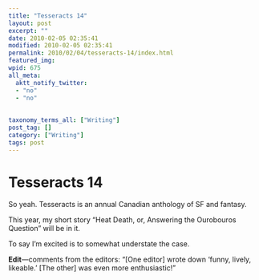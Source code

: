 ```yaml
---
title: "Tesseracts 14"
layout: post
excerpt: ""
date: 2010-02-05 02:35:41
modified: 2010-02-05 02:35:41
permalink: 2010/02/04/tesseracts-14/index.html
featured_img: 
wpid: 675
all_meta: 
  aktt_notify_twitter:
  - "no"
  - "no"
  
  
taxonomy_terms_all: ["Writing"]
post_tag: []
category: ["Writing"]
tags: post
---
```


# Tesseracts 14

So yeah. Tesseracts is an annual Canadian anthology of SF and fantasy.

This year, my short story “Heat Death, or, Answering the Ourobouros Question” will be in it.

To say I’m excited is to somewhat understate the case.

**Edit**—comments from the editors: “\[One editor\] wrote down ‘funny, lively, likeable.’ \[The other\] was even more enthusiastic!”